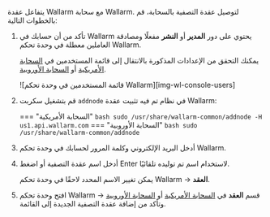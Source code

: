 يتفاعل عقدة Wallarm مع سحابة Wallarm. لتوصيل عقدة التصفية بالسحابة، قم بالخطوات التالية:

1. تأكد من أن حسابك في Wallarm يحتوي على دور **المدير** أو **النشر** مفعلًا ومصادقة العاملين معطلة في وحدة تحكم Wallarm.
   
    يمكنك التحقق من الإعدادات المذكورة بالانتقال إلى قائمة المستخدمين في [السحابة الأمريكية](https://us1.my.wallarm.com/settings/users) أو [السحابة الأوروبية](https://my.wallarm.com/settings/users).

    ![قائمة المستخدمين في وحدة تحكم Wallarm][img-wl-console-users]

2. قم بتشغيل سكربت `addnode` في نظام تم فيه تثبيت عقدة Wallarm:
    
    === "السحابة الأمريكية"
        ``` bash
        sudo /usr/share/wallarm-common/addnode -H us1.api.wallarm.com
        ```
    === "السحابة الأوروبية"
        ``` bash
        sudo /usr/share/wallarm-common/addnode
        ```
3. أدخل البريد الإلكتروني وكلمة المرور لحسابك في وحدة تحكم Wallarm.
4. أدخل اسم عقدة التصفية أو اضغط Enter لاستخدام اسم تم توليده تلقائيًا.

    يمكن تغيير الاسم المحدد لاحقًا في وحدة تحكم Wallarm → **العقد**.
5. افتح وحدة تحكم Wallarm → قسم **العقد** في [السحابة الأمريكية](https://us1.my.wallarm.com/nodes) أو [السحابة الأوروبية](https://my.wallarm.com/nodes) وتأكد من إضافة عقدة التصفية الجديدة إلى القائمة.